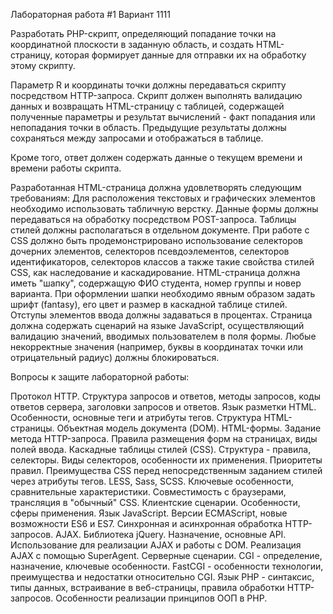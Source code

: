 
Лабораторная работа #1
Вариант 1111

Разработать PHP-скрипт, определяющий попадание точки на координатной плоскости в заданную область, и создать HTML-страницу, которая формирует данные для отправки их на обработку этому скрипту.

Параметр R и координаты точки должны передаваться скрипту посредством HTTP-запроса. Скрипт должен выполнять валидацию данных и возвращать HTML-страницу с таблицей, содержащей полученные параметры и результат вычислений - факт попадания или непопадания точки в область. Предыдущие результаты должны сохраняться между запросами и отображаться в таблице.

Кроме того, ответ должен содержать данные о текущем времени и времени работы скрипта.

Разработанная HTML-страница должна удовлетворять следующим требованиям:
Для расположения текстовых и графических элементов необходимо использовать табличную верстку.
Данные формы должны передаваться на обработку посредством POST-запроса.
Таблицы стилей должны располагаться в отдельном документе.
При работе с CSS должно быть продемонстрировано использование селекторов дочерних элементов, селекторов псевдоэлементов, селекторов идентификаторов, селекторов классов а также такие свойства стилей CSS, как наследование и каскадирование.
HTML-страница должна иметь "шапку", содержащую ФИО студента, номер группы и новер варианта. При оформлении шапки необходимо явным образом задать шрифт (fantasy), его цвет и размер в каскадной таблице стилей.
Отступы элементов ввода должны задаваться в процентах.
Страница должна содержать сценарий на языке JavaScript, осуществляющий валидацию значений, вводимых пользователем в поля формы. Любые некорректные значения (например, буквы в координатах точки или отрицательный радиус) должны блокироваться.



Вопросы к защите лабораторной работы:

Протокол HTTP. Структура запросов и ответов, методы запросов, коды ответов сервера, заголовки запросов и ответов.
Язык разметки HTML. Особенности, основные теги и атрибуты тегов.
Структура HTML-страницы. Объектная модель документа (DOM).
HTML-формы. Задание метода HTTP-запроса. Правила размещения форм на страницах, виды полей ввода.
Каскадные таблицы стилей (CSS). Структура - правила, селекторы. Виды селекторов, особенности их применения. Приоритеты правил. Преимущества CSS перед непосредственным заданием стилей через атрибуты тегов.
LESS, Sass, SCSS. Ключевые особенности, сравнительные характеристики. Совместимость с браузерами, трансляция в "обычный" CSS.
Клиентские сценарии. Особенности, сферы применения. Язык JavaScript.
Версии ECMAScript, новые возможности ES6 и ES7.
Синхронная и асинхронная обработка HTTP-запросов. AJAX.
Библиотека jQuery. Назначение, основные API. Использование для реализации AJAX и работы с DOM.
Реализация AJAX с помощью SuperAgent.
Серверные сценарии. CGI - определение, назначение, ключевые особенности.
FastCGI - особенности технологии, преимущества и недостатки относительно CGI.
Язык PHP - синтаксис, типы данных, встраивание в веб-страницы, правила обработки HTTP-запросов. Особенности реализации принципов ООП в PHP.
